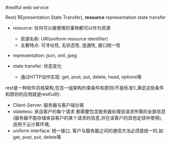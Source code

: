 #restful web service

Rest( REpresentation State Transfer), **resource** representation state transfer

- resource: 任何可以被使用的事物都可以作为资源
    
    - 资源名称: URI(uniform resource identifier)
    - 主要特点: 可寻址性, 无状态性, 连通性, 接口统一性
- representation: json, xml, jpeg
- state transfer: 状态变化

    - 通过HTTP动作实现: get, post, put, delete, head, options等
    

rest是一种软件风格架构,包含一组架构约束条件和原则(不是标准!),满足这些条件和原则的应用就是restful的:

- Client-Server: 服务器与客户端分离
- stateless: 来自客户的每个请求 都需要包含服务器处理该请求所需的全部信息
(服务器不能存储来自客户的某个请求的信息,并在该客户的其他定球中使用), 适用于云计算环境, 
- uniform interface: 统一接口, 客户与服务器之间的通信方法必须是统一的,如get, post, put, delete等





